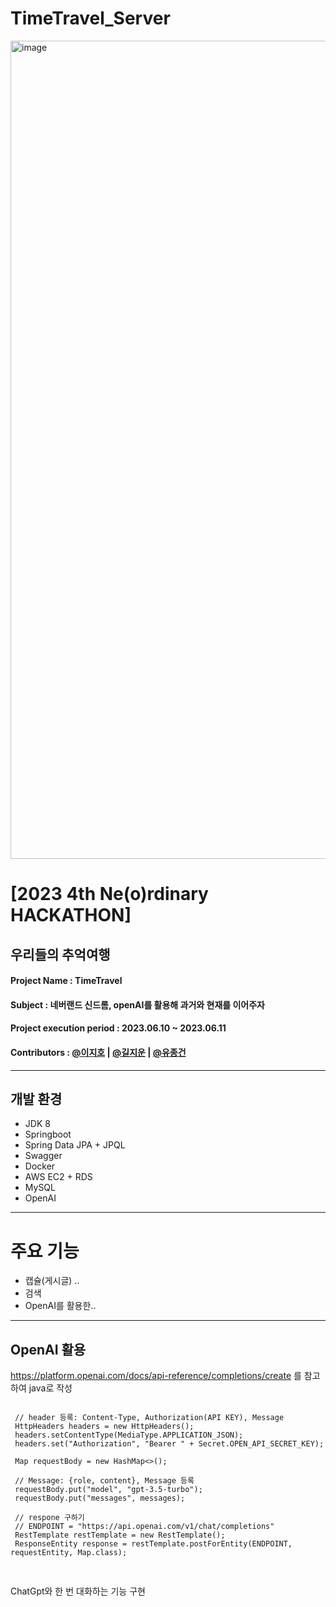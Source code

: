 # TimeTravel_Server

<img width="1309" alt="image" src="https://github.com/Neordinary4th-TimeTravel/TimeTravel_Server/assets/103025266/1d3cd606-98d0-45f4-9627-c7e43f151cdb">

# [2023 4th Ne(o)rdinary HACKATHON]

## 우리들의 추억여행

#### Project Name : TimeTravel

#### Subject : 네버랜드 신드롬, openAI를 활용해 과거와 현재를 이어주자

#### Project execution period : 2023.06.10 ~ 2023.06.11

#### Contributors : [@이지호](https://github.com/destiny3912) | [@길지운](https://github.com/wldns2577) | [@유종건](https://github.com/mycookie1) 
------------------------
## 개발 환경
- JDK 8
- Springboot
- Spring Data JPA + JPQL
- Swagger
- Docker
- AWS EC2 + RDS
- MySQL
- OpenAI
----------------------
# 주요 기능
- 캡슐(게시글) ..
- 검색
- OpenAI를 활용한..

---------------
## OpenAI 활용
https://platform.openai.com/docs/api-reference/completions/create 를 참고하여 java로 작성
<pre>
<code>
 // header 등록: Content-Type, Authorization(API KEY), Message
 HttpHeaders headers = new HttpHeaders();
 headers.setContentType(MediaType.APPLICATION_JSON);
 headers.set("Authorization", "Bearer " + Secret.OPEN_API_SECRET_KEY);

 Map<String, Object> requestBody = new HashMap<>();

 // Message: {role, content}, Message 등록
 requestBody.put("model", "gpt-3.5-turbo");
 requestBody.put("messages", messages);
 
 // respone 구하기
 // ENDPOINT = "https://api.openai.com/v1/chat/completions"
 RestTemplate restTemplate = new RestTemplate();
 ResponseEntity<Map> response = restTemplate.postForEntity(ENDPOINT, requestEntity, Map.class);
 
</code>
</pre>
ChatGpt와 한 번 대화하는 기능 구현
